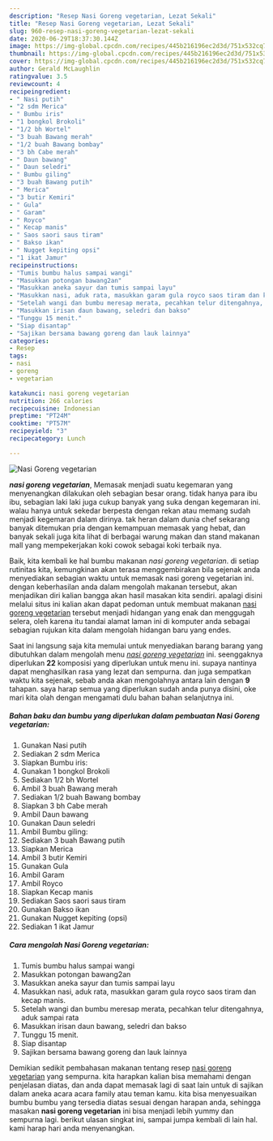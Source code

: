 ```yaml
---
description: "Resep Nasi Goreng vegetarian, Lezat Sekali"
title: "Resep Nasi Goreng vegetarian, Lezat Sekali"
slug: 960-resep-nasi-goreng-vegetarian-lezat-sekali
date: 2020-06-29T18:37:30.144Z
image: https://img-global.cpcdn.com/recipes/445b216196ec2d3d/751x532cq70/nasi-goreng-vegetarian-foto-resep-utama.jpg
thumbnail: https://img-global.cpcdn.com/recipes/445b216196ec2d3d/751x532cq70/nasi-goreng-vegetarian-foto-resep-utama.jpg
cover: https://img-global.cpcdn.com/recipes/445b216196ec2d3d/751x532cq70/nasi-goreng-vegetarian-foto-resep-utama.jpg
author: Gerald McLaughlin
ratingvalue: 3.5
reviewcount: 4
recipeingredient:
- " Nasi putih"
- "2 sdm Merica"
- " Bumbu iris"
- "1 bongkol Brokoli"
- "1/2 bh Wortel"
- "3 buah Bawang merah"
- "1/2 buah Bawang bombay"
- "3 bh Cabe merah"
- " Daun bawang"
- " Daun seledri"
- " Bumbu giling"
- "3 buah Bawang putih"
- " Merica"
- "3 butir Kemiri"
- " Gula"
- " Garam"
- " Royco"
- " Kecap manis"
- " Saos saori saus tiram"
- " Bakso ikan"
- " Nugget kepiting opsi"
- "1 ikat Jamur"
recipeinstructions:
- "Tumis bumbu halus sampai wangi"
- "Masukkan potongan bawang2an"
- "Masukkan aneka sayur dan tumis sampai layu"
- "Masukkan nasi, aduk rata, masukkan garam gula royco saos tiram dan kecap manis."
- "Setelah wangi dan bumbu meresap merata, pecahkan telur ditengahnya, aduk sampai rata"
- "Masukkan irisan daun bawang, seledri dan bakso"
- "Tunggu 15 menit."
- "Siap disantap"
- "Sajikan bersama bawang goreng dan lauk lainnya"
categories:
- Resep
tags:
- nasi
- goreng
- vegetarian

katakunci: nasi goreng vegetarian 
nutrition: 266 calories
recipecuisine: Indonesian
preptime: "PT24M"
cooktime: "PT57M"
recipeyield: "3"
recipecategory: Lunch

---
```



![Nasi Goreng vegetarian](https://img-global.cpcdn.com/recipes/445b216196ec2d3d/751x532cq70/nasi-goreng-vegetarian-foto-resep-utama.jpg)

<b><i>nasi goreng vegetarian</i></b>, Memasak menjadi suatu kegemaran yang menyenangkan dilakukan oleh sebagian besar orang. tidak hanya para ibu ibu, sebagian laki laki juga cukup banyak yang suka dengan kegemaran ini. walau hanya untuk sekedar berpesta dengan rekan atau memang sudah menjadi kegemaran dalam dirinya. tak heran dalam dunia chef sekarang banyak ditemukan pria dengan kemampuan memasak yang hebat, dan banyak sekali juga kita lihat di berbagai warung makan dan stand makanan mall yang mempekerjakan koki cowok sebagai koki terbaik nya.

Baik, kita kembali ke hal bumbu makanan <i>nasi goreng vegetarian</i>. di setiap rutinitas kita, kemungkinan akan terasa menggembirakan bila sejenak anda menyediakan sebagian waktu untuk memasak nasi goreng vegetarian ini. dengan keberhasilan anda dalam mengolah makanan tersebut, akan menjadikan diri kalian bangga akan hasil masakan kita sendiri. apalagi disini melalui situs ini kalian akan dapat pedoman untuk membuat makanan <u>nasi goreng vegetarian</u> tersebut menjadi hidangan yang enak dan menggugah selera, oleh karena itu tandai alamat laman ini di komputer anda sebagai sebagian rujukan kita dalam mengolah hidangan baru yang endes.




Saat ini langsung saja kita memulai untuk menyediakan barang barang yang dibutuhkan dalam mengolah menu <u><i>nasi goreng vegetarian</i></u> ini. seenggaknya diperlukan <b>22</b> komposisi yang diperlukan untuk menu ini. supaya nantinya dapat menghasilkan rasa yang lezat dan sempurna. dan juga sempatkan waktu kita sejenak, sebab anda akan mengolahnya antara lain dengan <b>9</b> tahapan. saya harap semua yang diperlukan sudah anda punya disini, oke mari kita olah dengan mengamati dulu bahan bahan selanjutnya ini.

<!--inarticleads1-->

##### Bahan baku dan bumbu yang diperlukan dalam pembuatan Nasi Goreng vegetarian:

1. Gunakan  Nasi putih
1. Sediakan 2 sdm Merica
1. Siapkan  Bumbu iris:
1. Gunakan 1 bongkol Brokoli
1. Sediakan 1/2 bh Wortel
1. Ambil 3 buah Bawang merah
1. Sediakan 1/2 buah Bawang bombay
1. Siapkan 3 bh Cabe merah
1. Ambil  Daun bawang
1. Gunakan  Daun seledri
1. Ambil  Bumbu giling:
1. Sediakan 3 buah Bawang putih
1. Siapkan  Merica
1. Ambil 3 butir Kemiri
1. Gunakan  Gula
1. Ambil  Garam
1. Ambil  Royco
1. Siapkan  Kecap manis
1. Sediakan  Saos saori saus tiram
1. Gunakan  Bakso ikan
1. Gunakan  Nugget kepiting (opsi)
1. Sediakan 1 ikat Jamur




<!--inarticleads2-->

##### Cara mengolah Nasi Goreng vegetarian:

1. Tumis bumbu halus sampai wangi
1. Masukkan potongan bawang2an
1. Masukkan aneka sayur dan tumis sampai layu
1. Masukkan nasi, aduk rata, masukkan garam gula royco saos tiram dan kecap manis.
1. Setelah wangi dan bumbu meresap merata, pecahkan telur ditengahnya, aduk sampai rata
1. Masukkan irisan daun bawang, seledri dan bakso
1. Tunggu 15 menit.
1. Siap disantap
1. Sajikan bersama bawang goreng dan lauk lainnya




Demikian sedikit pembahasan makanan tentang resep <u>nasi goreng vegetarian</u> yang sempurna. kita harapkan kalian bisa memahami dengan penjelasan diatas, dan anda dapat memasak lagi di saat lain untuk di sajikan dalam aneka acara acara family atau teman kamu. kita bisa menyesuaikan bumbu bumbu yang tersedia diatas sesuai dengan harapan anda, sehingga masakan <b>nasi goreng vegetarian</b> ini bisa menjadi lebih yummy dan sempurna lagi. berikut ulasan singkat ini, sampai jumpa kembali di lain hal. kami harap hari anda menyenangkan.
